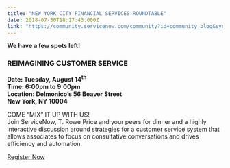 ```yaml
---
title: "NEW YORK CITY FINANCIAL SERVICES ROUNDTABLE"
date: 2018-07-30T18:17:43.000Z
link: "https://community.servicenow.com/community?id=community_blog&sys_id=d3ad983adb2b5744fece0b55ca961918"
---
```

<p><strong>We have a few spots left!</strong></p>
<h3 class="caps">REIMAGINING CUSTOMER SERVICE</h3>
<p><strong>Date: Tuesday, August 14<sup>th</sup><br />Time: 6:00pm to 9:00pm<br />Location: Delmonico’s 56 Beaver Street<br />New York, NY 10004</strong></p>
<p>COME “MIX” IT UP WITH US!<br />Join ServiceNow, T. Rowe Price and your peers for dinner and a highly interactive discussion around strategies for a customer service system that allows associates to focus on consultative conversations and drives efficiency and automation.</p>
<p><a href="https://go.servicenow.com/LP&#61;10289" rel="nofollow">Register Now</a></p>